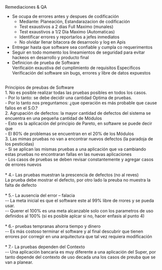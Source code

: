 Remediaciones & QA
* Se ocupa de errores antes y despues de codificación<br>
    - Mediante: Planeación, Estandarazacion de codificación<br>
    - Test exaustivos a 2 dias Full Maximo (munales)<br>
    - Test exaustivos a 1/2 Dia Maximo (Automaticas)<br>
    - Identificar errores y reportarlos a jefes inmediatos<br>
    - No olvidar llenar bitacora de desarroolo y log en Apis<br>
* Entregar hasta que software sea confiable y cumpla co requerimentos
* Seguir en todo momento los lineamientos de seguridad para evitar hackeos en desarrollo y producto final
* Definicion de prueba de Software<br>
    Verificaión exaustiva del cumplimiento de requisitos Especificos<br>
    Verificación del software sin bugs, errores y libre de datos expuestos<br>
<br>
Principios de preubas de Software<br>
1.  No es posible realizar todas las pruebas posibles en todos los casos.<br>
    - Por lo tanto: se debe decidir una cantidad Optima de pruebas.<br>
    - Por lo tanto nos preguntamos: ¿que operación es más probable que cause fallos en el S.O.?<br>
2.  Agrupación de defectos: la mayor cantidad de defectos del sistema se encuentra en una pequeña cantidad de Módulos<br>
    -  Esto es la aplicación del principio de Pareto, en softawre se puede decir que <br>
    -  El 80% de problemas se encuentran en el 20% de los Módulos<br>
3.  Las mimas pruebas no van a encontrar nuevos defectos (la paradoja de los pesticidas)<br>
    -  Si se aplican las mismas pruebas a una aplicación que va cambiando estas pruebas no encontraran fallas en las nuevas aplicaciones<br>
    -  Los casos de pruebas se deben revisar constantemente y agregar casos de errores nuevos <br>
<br>
    *   4.- Las pruebas muestran la prescencia de defectos (no al reves)<br>
        La prueba debe mostrar el defecto, por otro lado la preuba no muestra la falta de defecto<br>
<br>
    *   5.- La ausencia del error – falacia<br>
    --  La meta inicial es que el software este al 99% libre de rrores y se pueda usar. <br>
    --  Querer el 100% es una meta alcanzable solo con los parametros de uso definidos al 100% (si es posible aplcar si no, hacer enfasis al punto 4)<br>
<br>
    *   6.- pruebas tempranas ahorra tiempo y dinero<br>
    --  Es más costoso terminar el software y al final descubrir que tienen errores por corregir en una arquitectura que tal vez requiera modificación<br>
<br>
    *   7.- La pruebas dependen del Contexto<br>
    --  Una aplicación bancaria es muy diferente a una aplicación del Super, por tanto depende del contexto de uso decada una los casos de preuba que se van a planear.<br>
